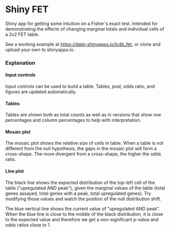 # Shiny FET

Shiny app for getting some intuition on a Fisher's exact test. Intended for
demonstrating the effects of changing marginal totals and individual cells of
a 2x2 FET table.

See a working example at https://daler.shinyapps.io/lcdb_fet, or clone and
upload your own to shinyapps.io.

### Explanation

#### Input controls
Input controls can be used to build a table. Tables, pval, odds ratio, and
figures are updated automatically.

#### Tables
Tables are shown both as total counts as well as in versions that show row
percentages and column percentages to help with interpretation.

#### Mosaic plot
The mosaic plot shows the relative size of cells in table. When a table is not
different from the null hypothesis, the gaps in the mosaic plot will form
a cross-shape. The more divergent from a cross-shape, the higher the odds
ratio.

#### Line plot
The black line shows the expected distribution of the top-left cell of the
table ("upregulated AND peak"), given the marginal values of the table (total
genes assayed, total genes with a peak, total upregulated genes). Try modifying
those values and watch the position of the null distribution shift.

The blue vertical line shows the current value of "upregulated AND peak". When
the blue line is close to the middle of the black distribution, it is close to
the expected value and therefore we get a non-significant p-value and odds
ratios close to 1.
